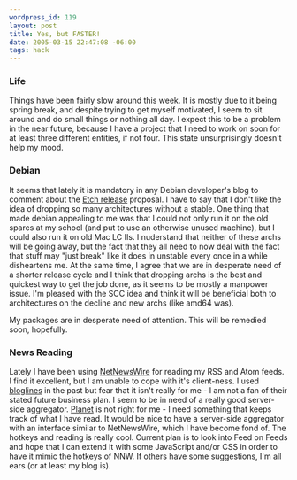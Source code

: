 ```yaml
--- 
wordpress_id: 119
layout: post
title: Yes, but FASTER!
date: 2005-03-15 22:47:08 -06:00
tags: hack
---
```

<h3>Life</h3>
Things have been fairly slow around this week.  It is mostly due to it being spring break, and despite trying to get myself motivated, I seem to sit around and do small things or nothing all day.  I expect this to be a problem in the near future, because I have a project that I need to work on soon for at least three different entities, if not four.  This state unsurprisingly doesn't help my mood.
<h3>Debian</h3>
It seems that lately it is mandatory in any Debian developer's blog to comment about the <a href="http://lists.debian.org/debian-devel-announce/2005/03/msg00012.html">Etch release</a> proposal.   I have to say that I don't like the idea of dropping so many architectures without a stable.  One thing that made debian appealing to me was that I could not only run it on the old sparcs at my school (and put to use an otherwise unused machine), but I could also run it on old Mac LC IIs.  I nuderstand that neither of these archs will be going away, but the fact that they all need to now deal with the fact that stuff may "just break" like it does in unstable every once in a while disheartens me.   At the same time, I agree that we are in desperate need of a shorter release cycle and I think that dropping archs is the best and quickest way to get the job done, as it seems to be mostly a manpower issue.  I'm pleased with the SCC idea and think it will be beneficial both to architectures on the decline and new archs (like amd64 was).

My packages are in desperate need of attention.  This will be remedied soon, hopefully.
<h3>News Reading</h3>
Lately I have been using <a href="http://ranchero.com/netnewswire/">NetNewsWire</a> for reading my RSS and Atom feeds.   I find it excellent, but I am unable to cope with it's client-ness.   I used <a href="http://www.bloglines.com">bloglines</a> in the past but fear that it isn't really for me - I am not a fan of their stated future business plan.  I seem to be in need of a really good server-side aggregator.  <a href="http://www.planetplanet.org">Planet</a> is not right for me - I need something that keeps track of what I have read.   It would be nice to have a server-side aggregator with an interface similar to NetNewsWire, which I have become fond of.  The hotkeys and reading is really cool.   Current plan is to look into Feed on Feeds and hope that I can extend it with some JavaScript and/or CSS in order to have it mimic the hotkeys of NNW.  If others have some suggestions, I'm all ears (or at least my blog is).
